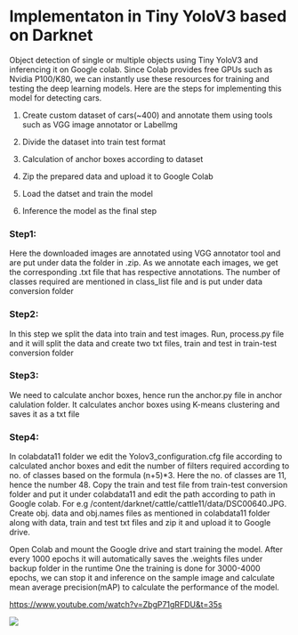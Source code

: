 # Implementaton in Tiny YoloV3 based on Darknet

Object detection of single or multiple objects using Tiny YoloV3 and inferencing it on Google colab. Since Colab provides free GPUs such as Nvidia P100/K80, we can instantly use these resources for training and testing the deep learning models. Here are the steps for implementing this model for detecting cars.

1. Create custom dataset of cars(~400) and annotate them using tools such as VGG image annotator or LabelImg

2. Divide the dataset into train test format

3. Calculation of anchor boxes according to dataset

4. Zip the prepared data and upload it to Google Colab

5. Load the datset and train the model

6. Inference the model as the final step

### Step1: 
Here the downloaded images are annotated using VGG annotator tool and are put under data the folder in .zip. As we annotate each images, we get the corresponding .txt file that has 
respective annotations. The number of classes required are mentioned in class_list file and is put under data conversion folder

### Step2:
In this step we split the data into train and test images. Run, process.py file and it will split the data and create two txt files, train and test in train-test conversion folder

### Step3:
We need to calculate anchor boxes, hence run the anchor.py file in anchor calulation folder. It calculates anchor boxes using K-means clustering and saves it as a txt file

### Step4:
In colabdata11 folder we edit the Yolov3_configuration.cfg file according to calculated anchor boxes and edit the number of filters required according to no. of classes based on the 
formula (n+5)*3. Here the no. of classes are 11, hence the number 48. Copy the train and test file from train-test conversion folder and put it under colabdata11 and edit the path 
according to path in Google colab. For e.g /content/darknet/cattle/cattle11/data/DSC00640.JPG. Create obj. data and obj.names files as mentioned in colabdata11 folder along with data,
train and test txt files and zip it and upload it to Google drive. 

Open Colab and mount the Google drive and start training the model. After every 1000 epochs it will automatically saves the .weights files under backup folder in the runtime
One the training is done for 3000-4000 epochs, we can stop it and inference on the sample image and calculate mean average precision(mAP) to calculate the performance of the model.



https://www.youtube.com/watch?v=ZbgP71gRFDU&t=35s


![](Ferrari.gif)
